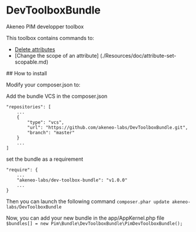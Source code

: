 # DevToolboxBundle
Akeneo PIM developper toolbox

This toolbox contains commands to:
* [Delete attributes](./Resources/doc/attribute-delete.md)
* [Change the scope of an attribute] (./Resources/doc/attribute-set-scopable.md)

## How to install

Modify your composer.json to:

Add the bundle VCS in the composer.json

````
"repositories": [
    ...
    {
        "type": "vcs",
        "url": "https://github.com/akeneo-labs/DevToolboxBundle.git",
        "branch": "master"
    }
    ...
]
````

set the bundle as a requirement

````
"require": {
    ...
    "akeneo-labs/dev-toolbox-bundle": "v1.0.0"
    ...
}
````

Then you can launch the following command ```composer.phar update akeneo-labs/DevToolboxBundle```

Now, you can add your new bundle in the app/AppKernel.php file
````$bundles[] = new Pim\Bundle\DevToolboxBundle\PimDevToolboxBundle();````
